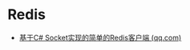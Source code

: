 # Redis

- [基于C# Socket实现的简单的Redis客户端 (qq.com)](https://mp.weixin.qq.com/s?__biz=MzIxMTUzNzM5Ng==&mid=2247505970&idx=3&sn=d41e868d178aa091a57f101363f51a49&chksm=9699d7486bc598391d4d030f54af7b769dd1284afd203702924ebc6904afdb91ecfb56d2614b&scene=126&sessionid=1728380451#rd)

